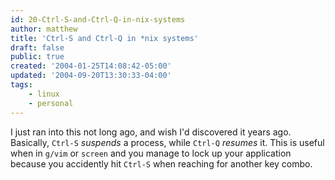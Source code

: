 ```yaml
---
id: 20-Ctrl-S-and-Ctrl-Q-in-nix-systems
author: matthew
title: 'Ctrl-S and Ctrl-Q in *nix systems'
draft: false
public: true
created: '2004-01-25T14:08:42-05:00'
updated: '2004-09-20T13:30:33-04:00'
tags:
    - linux
    - personal
---
```

I just ran into this not long ago, and wish I'd discovered it years ago. Basically, `Ctrl-S` *suspends* a process, while `Ctrl-Q` *resumes* it. This is useful when in `g/vim` or `screen` and you manage to lock up your application because you accidently hit `Ctrl-S` when reaching for another key combo.
